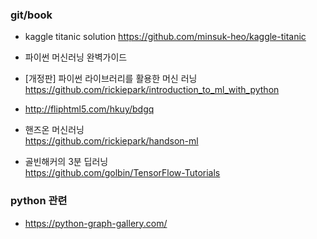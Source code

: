 ### git/book
* kaggle titanic solution
https://github.com/minsuk-heo/kaggle-titanic
* 파이썬 머신러닝 완벽가이드  
* [개정판] 파이썬 라이브러리를 활용한 머신 러닝  
https://github.com/rickiepark/introduction_to_ml_with_python
* http://fliphtml5.com/hkuy/bdgq

* 핸즈온 머신러닝  
https://github.com/rickiepark/handson-ml
* 골빈해커의 3분 딥러닝  
https://github.com/golbin/TensorFlow-Tutorials

### python 관련
* https://python-graph-gallery.com/

